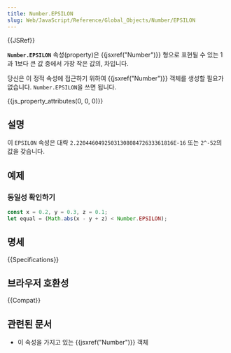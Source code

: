 ```yaml
---
title: Number.EPSILON
slug: Web/JavaScript/Reference/Global_Objects/Number/EPSILON
---
```

{{JSRef}}

**`Number.EPSILON`** 속성(property)은 {{jsxref("Number")}} 형으로 표현될 수 있는 1과 1보다 큰 값 중에서 가장 작은 값의, 차입니다.

당신은 이 정적 속성에 접근하기 위하여 {{jsxref("Number")}} 객체를 생성할 필요가 없습니다. `Number.EPSILON`을 쓰면 됩니다.

{{js_property_attributes(0, 0, 0)}}

## 설명

이 `EPSILON` 속성은 대략 `2.2204460492503130808472633361816E-16` 또는 `2^-52`의 값을 갖습니다.

## 예제

### 동일성 확인하기

```js
const x = 0.2, y = 0.3, z = 0.1;
let equal = (Math.abs(x - y + z) < Number.EPSILON);
```

## 명세

{{Specifications}}

## 브라우저 호환성

{{Compat}}

## 관련된 문서

- 이 속성을 가지고 있는 {{jsxref("Number")}} 객체
